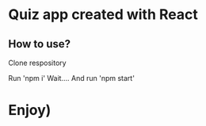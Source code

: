 # Quiz app created with React

## How to use?

Clone respository

Run 'npm i'
Wait....
And run 'npm start'

# Enjoy)
